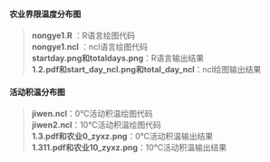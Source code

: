 #### 农业界限温度分布图
> **nongye1.R** ：R语言绘图代码<br>
> **nongye1.ncl** ：ncl语言绘图代码<br>
> **startday.png和totaldays.png**：R语言输出结果<br>
> **1.2.pdf和start_day_ncl.png和total_day_ncl**：ncl绘图输出结果
#### 活动积温分布图
> **jiwen.ncl**：0℃活动积温绘图代码<br>
> **jiwen2.ncl**：10℃活动积温绘图代码<br>
> **1.3.pdf和农业0_zyxz.png**：0℃活动积温输出结果<br>
> **1.311.pdf和农业10_zyxz.png**：10℃活动积温输出结果
